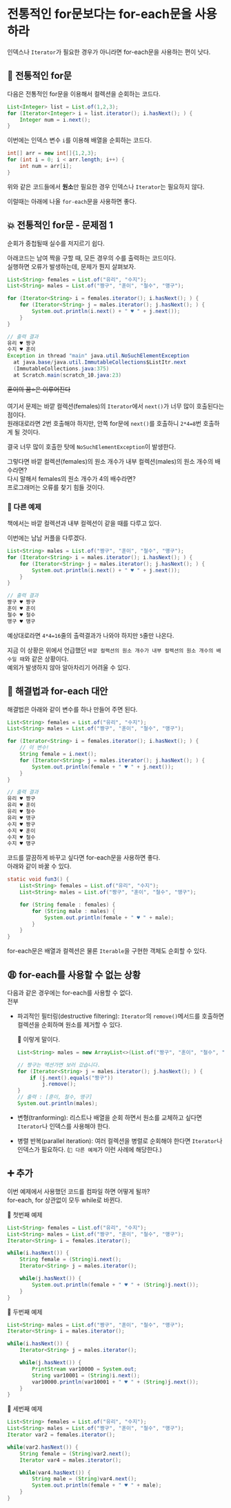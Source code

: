 # 전통적인 for문보다는 for-each문을 사용하라

인덱스나 `Iterator`가 필요한 경우가 아니라면 for-each문을 사용하는 편이 낫다.

## 📝 전통적인 for문

다음은 전통적인 for문을 이용해서 컬렉션을 순회하는 코드다.

```java
List<Integer> list = List.of(1,2,3);
for (Iterator<Integer> i = list.iterator(); i.hasNext(); ) {
    Integer num = i.next();
}
```

이번에는 인덱스 변수 `i`를 이용해 배열을 순회하는 코드다.

```java
int[] arr = new int[]{1,2,3};
for (int i = 0; i < arr.length; i++) {
    int num = arr[i];
}
```

위와 같은 코드들에서 **원소**만 필요한 경우 인덱스나 `Iterator`는 필요하지 않다.

이럴때는 아래에 나올 `for-each`문을 사용하면 좋다.

## 💥 전통적인 for문 - 문제점 1

순회가 중첩될때 실수를 저지르기 쉽다.

아래코드는 남여 짝을 구할 때, 모든 경우의 수를 출력하는 코드이다.  
실행하면 오류가 발생하는데, 문제가 뭔지 살펴보자.

```java
List<String> females = List.of("유리", "수지");
List<String> males = List.of("짱구", "훈이", "철수", "맹구");

for (Iterator<String> i = females.iterator(); i.hasNext(); ) {
    for (Iterator<String> j = males.iterator(); j.hasNext(); ) {
        System.out.println(i.next() + " ♥ " + j.next());
    }
}
```

```java
// 출력 결과
유리 ♥ 짱구
수지 ♥ 훈이
Exception in thread "main" java.util.NoSuchElementException
  at java.base/java.util.ImmutableCollections$ListItr.next
  (ImmutableCollections.java:375)
  at Scratch.main(scratch_10.java:23)
```

~~훈이의 꿈⭐️은 이루어진다~~

여기서 문제는 바깥 컬렉션(females)의 `Iterator`에서 `next()`가 너무 많이 호출된다는 점이다.  
원래대로라면 2번 호출해야 하지만, 안쪽 for문에 `next()`를 호출하니 `2*4=8`번 호출하게 될 것이다.  

결국 너무 많이 호출한 탓에 `NoSuchElementException`이 발생한다.

그렇다면 바깥 컬렉션(females)의 원소 개수가 내부 컬렉션(males)의 원소 개수의 배수라면?  
다시 말해서 females의 원소 개수가 4의 배수라면?  
프로그래머는 오류를 찾기 힘들 것이다.

### 🤔 다른 예제 

책에서는 바깥 컬렉션과 내부 컬렉션이 같을 때를 다루고 있다.

이번에는 남남 커플을 다루겠다.

```java
List<String> males = List.of("짱구", "훈이", "철수", "맹구");
for (Iterator<String> i = males.iterator(); i.hasNext(); ) {
    for (Iterator<String> j = males.iterator(); j.hasNext(); ) {
        System.out.println(i.next() + " ♥ " + j.next());
    }
}
```

```java
// 출력 결과
짱구 ♥ 짱구
훈이 ♥ 훈이
철수 ♥ 철수
맹구 ♥ 맹구
```

예상대로라면 `4*4=16`줄의 출력결과가 나와야 하지만 `5`줄만 나온다.  

지금 이 상황은 위에서 언급했던 `바깥 컬랙션의 원소 개수가 내부 컬렉션의 원소 개수의 배수일 때`와 같은 상황이다.  
예외가 발생하지 않아 알아차리기 어려울 수 있다.

## 👏 해결법과 for-each 대안

해결법은 아래와 같이 변수를 하나 만들어 주면 된다.

```java
List<String> females = List.of("유리", "수지");
List<String> males = List.of("짱구", "훈이", "철수", "맹구");

for (Iterator<String> i = females.iterator(); i.hasNext(); ) {
    // 이 변수!
    String female = i.next();
    for (Iterator<String> j = males.iterator(); j.hasNext(); ) {
        System.out.println(female + " ♥ " + j.next());
    }
}
```

```java
// 출력 결과
유리 ♥ 짱구
유리 ♥ 훈이
유리 ♥ 철수
유리 ♥ 맹구
수지 ♥ 짱구
수지 ♥ 훈이
수지 ♥ 철수
수지 ♥ 맹구
```

코드를 깔끔하게 바꾸고 싶다면 for-each문을 사용하면 좋다.  
아래와 같이 바꿀 수 있다.

```java
static void fun3() {
    List<String> females = List.of("유리", "수지");
    List<String> males = List.of("짱구", "훈이", "철수", "맹구");

    for (String female : females) {
        for (String male : males) {
            System.out.println(female + " ♥ " + male);
        }
    }
}
```

for-each문은 배열과 컬렉션은 물론 `Iterable`을 구현한 객체도 순회할 수 있다.

## 😩 for-each를 사용할 수 없는 상황

다음과 같은 경우에는 for-each를 사용할 수 없다.  
전부 

- 파괴적인 필터링(destructive filtering): `Iterator`의 `remove()`메서드를 호출하면 컬렉션을 순회하며 원소를 제거할 수 있다.

    📝 이렇게 말이다.
    ```java
    List<String> males = new ArrayList<>(List.of("짱구", "훈이", "철수", "맹구"));

    // 짱구는 액션가면 보러 갔습니다.
    for (Iterator<String> j = males.iterator(); j.hasNext(); ) {
        if (j.next().equals("짱구"))
            j.remove();
    }
    // 출력 : [훈이, 철수, 맹구]
    System.out.println(males);
    ```

- 변형(tranforming): 리스트나 배열을 순회 하면서 원소를 교체하고 싶다면 `Iterator`나 인덱스를 사용해야 한다.

- 병렬 반복(parallel iteration): 여러 컬렉션을 병렬로 순회해야 한다면 `Iterator`나 인덱스가 필요하다. (`🤔 다른 예제`가 이런 사례에 해당한다.)

## ➕ 추가

이번 예제에서 사용했던 코드를 컴파일 하면 어떻게 될까?  
for-each, for 상관없이 모두 while로 바뀐다.

🧩 첫번째 예제 
```java
List<String> females = List.of("유리", "수지");
List<String> males = List.of("짱구", "훈이", "철수", "맹구");
Iterator<String> i = females.iterator();

while(i.hasNext()) {
    String female = (String)i.next();
    Iterator<String> j = males.iterator();

    while(j.hasNext()) {
        System.out.println(female + " ♥ " + (String)j.next());
    }
}
```

🧩 두번째 예제
```java
List<String> males = List.of("짱구", "훈이", "철수", "맹구");
Iterator<String> i = males.iterator();

while(i.hasNext()) {
    Iterator<String> j = males.iterator();

    while(j.hasNext()) {
        PrintStream var10000 = System.out;
        String var10001 = (String)i.next();
        var10000.println(var10001 + " ♥ " + (String)j.next());
    }
}
```

🧩 세번째 예제
```java
List<String> females = List.of("유리", "수지");
List<String> males = List.of("짱구", "훈이", "철수", "맹구");
Iterator var2 = females.iterator();

while(var2.hasNext()) {
    String female = (String)var2.next();
    Iterator var4 = males.iterator();

    while(var4.hasNext()) {
        String male = (String)var4.next();
        System.out.println(female + " ♥ " + male);
    }
}
```